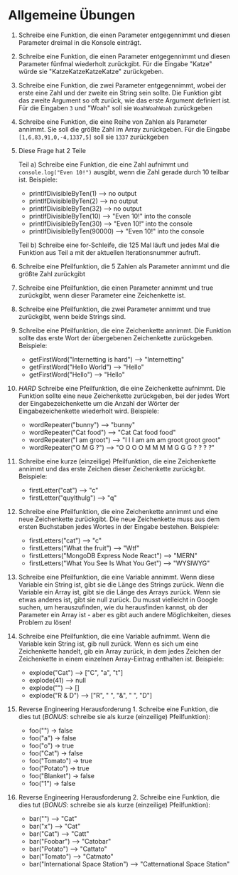 # Allgemeine Übungen

1. Schreibe eine Funktion, die einen Parameter entgegennimmt und diesen Parameter dreimal in die Konsole einträgt.

2. Schreibe eine Funktion, die einen Parameter entgegennimmt und diesen Parameter fünfmal wiederholt zurückgibt. Für die Eingabe "Katze" würde sie "KatzeKatzeKatzeKatze" zurückgeben.

3. Schreibe eine Funktion, die zwei Parameter entgegennimmt, wobei der erste eine Zahl und der zweite ein String sein sollte. Die Funktion gibt das zweite Argument so oft zurück, wie das erste Argument definiert ist. Für die Eingaben `3` und "Woah" soll sie `WoahWoahWoah` zurückgeben

4. Schreibe eine Funktion, die eine Reihe von Zahlen als Parameter annimmt. Sie soll die größte Zahl im Array zurückgeben. Für die Eingabe `[1,6,83,91,0,-4,1337,5]` soll sie `1337` zurückgeben

5. Diese Frage hat 2 Teile

    Teil a) Schreibe eine Funktion, die eine Zahl aufnimmt und `console.log("Even 10!")` ausgibt, wenn die Zahl gerade durch 10 teilbar ist. Beispiele:

    -  printIfDivisibleByTen(1) --> no output
    -  printIfDivisibleByTen(2) --> no output
    -  printIfDivisibleByTen(32) --> no output
    -  printIfDivisibleByTen(10) --> "Even 10!" into the console
    -  printIfDivisibleByTen(30) --> "Even 10!" into the console
    -  printIfDivisibleByTen(90000) --> "Even 10!" into the console

    Teil b) Schreibe eine for-Schleife, die 125 Mal läuft und jedes Mal die Funktion aus Teil a mit der aktuellen Iterationsnummer aufruft.

6. Schreibe eine Pfeilfunktion, die 5 Zahlen als Parameter annimmt und die größte Zahl zurückgibt

7. Schreibe eine Pfeilfunktion, die einen Parameter annimmt und true zurückgibt, wenn dieser Parameter eine Zeichenkette ist.

8. Schreibe eine Pfeilfunktion, die zwei Parameter annimmt und true zurückgibt, wenn beide Strings sind.

9. Schreibe eine Pfeilfunktion, die eine Zeichenkette annimmt. Die Funktion sollte das erste Wort der übergebenen Zeichenkette zurückgeben. Beispiele:
    - getFirstWord("Internetting is hard") --> "Internetting"
    - getFirstWord("Hello World") --> "Hello"
    - getFirstWord("Hello") --> "Hello"

10. *HARD* Schreibe eine Pfeilfunktion, die eine Zeichenkette aufnimmt.
Die Funktion sollte eine neue Zeichenkette zurückgeben, bei der jedes Wort der Eingabezeichenkette um die Anzahl der Wörter der Eingabezeichenkette wiederholt wird. Beispiele:
    - wordRepeater("bunny") --> "bunny"
    - wordRepeater("Cat food") --> "Cat Cat food food"
    - wordRepeater("I am groot") --> "I I I am am am groot groot groot"
    - wordRepeater("O M G ?") --> "O O O O M M M M G G G ? ? ? ?"

11. Schreibe eine kurze (einzeilige) Pfeilfunktion, die eine Zeichenkette annimmt und das erste Zeichen dieser Zeichenkette zurückgibt. Beispiele:
    - firstLetter("cat") --> "c"
    - firstLetter("quylthulg") --> "q"

12. Schreibe eine Pfeilfunktion, die eine Zeichenkette annimmt und eine neue Zeichenkette zurückgibt. Die neue Zeichenkette muss aus dem ersten Buchstaben jedes Wortes in der Eingabe bestehen. Beispiele:
    - firstLetters("cat") --> "c"
    - firstLetters("What the fruit") --> "Wtf"
    - firstLetters("MongoDB Express Node React") --> "MERN"
    - firstLetters("What You See Is What You Get") --> "WYSIWYG"

13. Schreibe eine Pfeilfunktion, die eine Variable annimmt. Wenn diese Variable ein String ist, gibt sie die Länge des Strings zurück. Wenn die Variable ein Array ist, gibt sie die Länge des Arrays zurück. Wenn sie etwas anderes ist, gibt sie null zurück. Du musst vielleicht in Google suchen, um herauszufinden, wie du herausfinden kannst, ob der Parameter ein Array ist - aber es gibt auch andere Möglichkeiten, dieses Problem zu lösen!

14. Schreibe eine Pfeilfunktion, die eine Variable aufnimmt. Wenn die Variable kein String ist, gib null zurück. Wenn es sich um eine Zeichenkette handelt, gib ein Array zurück, in dem jedes Zeichen der Zeichenkette in einem einzelnen Array-Eintrag enthalten ist. Beispiele:
    - explode("Cat") --> ["C", "a", "t"]
    - explode(41) --> null
    - explode("") --> []
    - explode("R & D") --> ["R", " ", "&", " ", "D"]

15. Reverse Engineering Herausforderung 1. Schreibe eine Funktion, die dies tut (*BONUS*: schreibe sie als kurze (einzeilige) Pfeilfunktion):
    - foo("") -> false
    - foo("a") -> false
    - foo("o") -> true
    - foo("Cat") -> false
    - foo("Tomato") -> true
    - foo("Potato") -> true
    - foo("Blanket") -> false
    - foo("1") -> false

16. Reverse Engineering Herausforderung 2. Schreibe eine Funktion, die dies tut (*BONUS*: schreibe sie als kurze (einzeilige) Pfeilfunktion):
    - bar("") --> "Cat"
    - bar("x") --> "Cat"
    - bar("Cat") --> "Catt"
    - bar("Foobar") --> "Catobar"
    - bar("Potato") --> "Cattato"
    - bar("Tomato") --> "Catmato"
    - bar("International Space Station") --> "Catternational Space Station"
